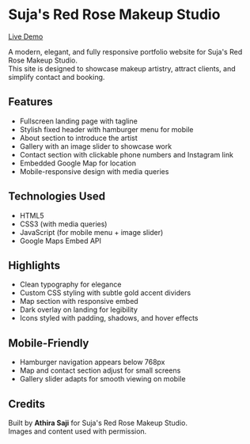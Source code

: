 # Suja's Red Rose Makeup Studio
[Live Demo](https://sujasredrose.netlify.app/)

A modern, elegant, and fully responsive portfolio website for Suja's Red Rose Makeup Studio.  
This site is designed to showcase makeup artistry, attract clients, and simplify contact and booking.

## Features

- Fullscreen landing page with tagline
- Stylish fixed header with hamburger menu for mobile
- About section to introduce the artist
- Gallery with an image slider to showcase work
- Contact section with clickable phone numbers and Instagram link
- Embedded Google Map for location
- Mobile-responsive design with media queries

## Technologies Used

- HTML5
- CSS3 (with media queries)
- JavaScript (for mobile menu + image slider)
- Google Maps Embed API

## Highlights

- Clean typography for elegance
- Custom CSS styling with subtle gold accent dividers
- Map section with responsive embed
- Dark overlay on landing for legibility
- Icons styled with padding, shadows, and hover effects

## Mobile-Friendly

- Hamburger navigation appears below 768px
- Map and contact section adjust for small screens
- Gallery slider adapts for smooth viewing on mobile

## Credits

Built by **Athira Saji** for Suja's Red Rose Makeup Studio.  
Images and content used with permission.
